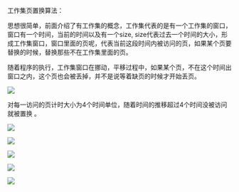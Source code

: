 工作集页置换算法：

思想很简单，前面介绍了有工作集的概念，工作集代表的是有一个工作集的窗口，窗口有一个时间，当前的时间以及有一个size, size代表过去一个时间的大小，形成工作集窗口，窗口里面的页呢，代表当前这段时间内被访问的页，如果某个页要替换的时候，替换那些不在工作集里面的页。

随着程序的执行，工作集窗口在挪动，平移过程中，如果某个页，不在这个时间出窗口之内，这个页也会被丢掉，并不是说等着缺页的时候才开始丢页。

![](https://gitee.com/hxc8/images8/raw/master/img/202407191128815.jpg)

对每一访问的页计时大小为4个时间单位，随着时间的推移超过4个时间没被访问就被置换 。

![](https://gitee.com/hxc8/images8/raw/master/img/202407191128630.jpg)

![](https://gitee.com/hxc8/images8/raw/master/img/202407191128564.jpg)

![](https://gitee.com/hxc8/images8/raw/master/img/202407191128986.jpg)

![](https://gitee.com/hxc8/images8/raw/master/img/202407191128454.jpg)

![](https://gitee.com/hxc8/images8/raw/master/img/202407191128329.jpg)